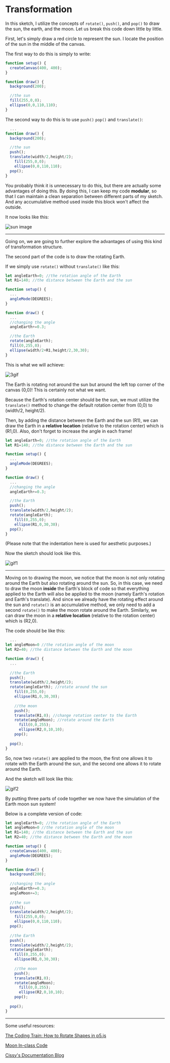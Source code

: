 # Transformation 

In this sketch, I utilize the concepts of `rotate()`, `push()`, and `pop()` to draw the sun, the earth, and the moon. Let us break this code down little by little.

First, let's simply draw a red circle to represent the sun. I locate the position of the sun in the middle of the canvas. 

The first way to do this is simply to write:

```javascript 
function setup() {
  createCanvas(400, 400);
}

function draw() {
  background(200);

  //the sun
  fill(255,0,0);
  ellipse(0,0,110,110);
}
``` 
The second way to do this is to use `push()` `pop()` and `translate()`:

```javascript 
  ...
function draw() {
  background(200);

  //the sun
  push();
  translate(width/2,height/2);
    fill(255,0,0);
    ellipse(0,0,110,110);
  pop();
}
```
You probably think it is unnecessary to do this, but there are actually some advantages of doing this. By doing this, I can keep my code **modular**, so that I can maintain a clean separation between different parts of my sketch. And any accumulative method used inside this block won't affect the outside. 

It now looks like this:

![sun image](assets/sun300.png)

---
Going on, we are going to further explore the advantages of using this kind of transformation structure.

The second part of the code is to draw the rotating Earth. 

If we simply use `rotate()` without `translate()` like this:

```javascript 
let angleEarth=0; //the rotation angle of the Earth
let R1=140; //the distance between the Earth and the sun

function setup() {
  ...
  angleMode(DEGREES);
}

function draw() {
  ...
  //changing the angle
  angleEarth+=0.3;

  //the Earth
  rotate(angleEarth);
  fill(0,255,0);
  ellipse(width/2+R1,height/2,30,30);
}
  ```
This is what we will achieve:

![3gif](assets/3gif.gif)

The Earth is rotating not around the sun but around the left top corner of the canvas (0,0)! This is certainly not what we want.

Because the Earth's rotation center should be the sun, we must utilize the `translate()` method to change the default rotation center from (0,0) to (width/2, height/2). 

Then, by adding the distance between the Earth and the sun (R1), we can draw the Earth in a **relative location** (relative to the rotation center) which is (R1,0). Also, don't forget to increase the angle in each frame!

```javascript 
let angleEarth=0; //the rotation angle of the Earth
let R1=140; //the distance between the Earth and the sun

function setup() {
  ...
  angleMode(DEGREES);
}

function draw() {
  ...
  //changing the angle
  angleEarth+=0.3;

  //the Earth
  push();
  translate(width/2,height/2);
  rotate(angleEarth);
    fill(0,255,0);
    ellipse(R1,0,30,30);
  pop();
}
```
(Please note that the indentation here is used for aesthetic purposes.)

Now the sketch should look like this.

![gif1](assets/1gif.gif)

---
Moving on to drawing the moon, we notice that the moon is not only rotating around the Earth but also rotating around the sun. So, in this case, we need to draw the moon **inside** the Earth's block of code so that everything applied to the Earth will also be applied to the moon (namely Earth's rotation and Earth's translate). And since we already have the rotating effect around the sun and `rotate()` is an accumulative method, we only need to add a second `rotate()` to make the moon rotate around the Earth. Similarly, we can draw the moon in a **relative location** (relative to the rotation center) which is (R2,0).

The code should be like this:

```javascript 
  ...
let angleMoon=0 //the rotation angle of the moon
let R2=40; //the distance between the Earth and the moon

function draw() {
  ...
  
  //the Earth
  push();
  translate(width/2,height/2);
  rotate(angleEarth); //rotate around the sun
    fill(0,255,0);
    ellipse(R1,0,30,30);
  
    //the moon
    push();
    translate(R1,0); //change rotation center to the Earth
    rotate(angleMoon); //rotate around the Earth
      fill(0,0,255);
      ellipse(R2,0,10,10);
    pop();
  
  pop();
}

``` 

So, now two `rotate()` are applied to the moon, the first one allows it to rotate with the Earth around the sun, and the second one allows it to rotate around the Earth. 

And the sketch will look like this:

![gif2](assets/2gif.gif)

By putting three parts of code together we now have the simulation of the Earth moon sun system!

Below is a complete version of code:
```javascript 
let angleEarth=0; //the rotation angle of the Earth
let angleMoon=0 //the rotation angle of the moon
let R1=140; //the distance between the Earth and the sun
let R2=40; //the distance between the Earth and the moon

function setup() {
  createCanvas(400, 400);
  angleMode(DEGREES);
}

function draw() {
  background(200);
  
  //changing the angle
  angleEarth+=0.3;
  angleMoon+=3;
  
  //the sun
  push();
  translate(width/2,height/2);
    fill(255,0,0);
    ellipse(0,0,110,110);
  pop();
  
  //the Earth
  push();
  translate(width/2,height/2);
  rotate(angleEarth);
    fill(0,255,0);
    ellipse(R1,0,30,30);
  
    //the moon
    push();
    translate(R1,0); 
    rotate(angleMoon);
      fill(0,0,255);
      ellipse(R2,0,10,10);
    pop();
  
  pop();
}
```

---

Some useful resources:

[The Coding Train: How to Rotate Shapes in p5.js ](https://www.youtube.com/watch?v=o9sgjuh-CBM)

[Moon In-class Code ](https://docs.google.com/document/d/1wVgNnDL-d_hH8ji6M8qRQM7UM7lOLXyWpolm_IP2edo/edit?usp=sharing)

[Cissy's Documentation Blog](https://wp.nyu.edu/cissyxie/category/creative-coding-lab/)






